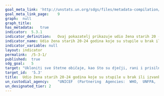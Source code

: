 ```yaml
---	
goal_meta_link:	'http://unstats.un.org/sdgs/files/metadata-compilation/Metadata-Goal-5.pdf'
goal_meta_link_page:	9
graph:	null
graph_title:	
has_metadata:	true
indicator:	5.3.1
indicator_definition:	Ovaj pokazatelj prikazuje udio žena starih 20 -24 godina koje su se prvi puta udale ili ušle u izvanbračnu zajednicu prije 18. godine. Računa se dijeljenjem broja žena starih 20-24 godina koje su se prvi puta udale ili ušle u izvanbračnu zajednicu prije 18. godine s ukupnim brojem žena starih 20-24 godina u stanovništvu
indicator_name:	Udio žena starih 20-24 godina koje su stupile u brak ili izvanbračnu zajednicu prije 15. godine i prije 18. godine
indicator_variable:	null
layout:	indicator
permalink:	/5-3-1/
published:	true  
sdg_goal:	5
target:	"Ukloniti sve štetne običaje, kao što su dječji, rani i prisilni brak te sakaćenje ženskih genitalija"
target_id:	'5.3'
title:	Udio žena starih 20-24 godina koje su stupile u brak ili izvanbračnu zajednicu prije 15. godine i prije 18. godine
un_custodial_agency:	"UNICEF  (Partnering  Agencies:  WHO,  UNFPA,  UN  Women,  UN  DESA-Population  Division)"
un_designated_tier:	2
---	
```

